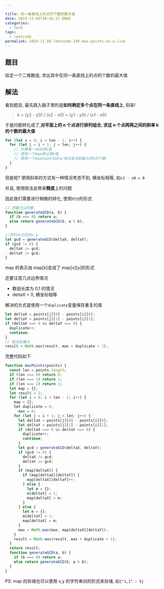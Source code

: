 ```yaml
---

title: 同一条直线上的点的个数的最大值
date: 2019-11-03T10:42:27.000Z
categories:
  - tech
tags: 
  - leetcode
permalink: 2019-11-04-leetcode-149-max-points-on-a-line
---
```


## 题目

给定一个二维数组, 求出其中在同一条直线上的点的个数的最大值

## 解法

看到题目, 最先跳入脑子里的是**如何确定多个点在同一条直线上**, 斜率!

> k = (y2 - y0) / (x2 - x0) = (y1 - y0) / (x1 - x0)

于是问题转化成了,**对平面上的 n 个点进行排列组合, 求这 n 个点两两之间的斜率 k 的个数的最大值**

```js
for (let i = 0; i < len - 1; i++) {
  for (let j = i + 1; j < len; j++) {
    // 计算每一对点的k值
    // 使用一个map来记录k值
    // 使用一个maxCountSoFar来记录当前最大的k的个数
  }
}
```

但是呢? 使用斜率的方式有一种情况考虑不到, 横坐标相等, 如`x1 - x0 = 0`

并且, 使用除法会带来**精度**上的问题

因此我们需要进行稍微的转化, 使用`约分`的形式

```js
// 求最大公约数
function generateGCD(a, b) {
  if (b === 0) return a;
  else return generateGCD(b, a % b);
}

//求约分之后的x,y
let gcd = generateGCD(deltaX, deltaY);
if (gcd != 0) {
  deltaX /= gcd;
  deltaY /= gcd;
}
```

map 的表示由 map[k]变成了 map[x][y]的形式

还要注意几点边界情况

- 数组长度为 0,1 的情况
- deltaX = 0, 横坐标相等

解决的方式是使用一个`duplicate`变量保存重复的值

```js
let deltaX = points[j][0] - points[i][0];
let deltaY = points[j][1] - points[i][1];
if (deltaX === 0 && deltaY === 0) {
  duplicate++;
  continue;
}
// 取当前最大
result = Math.max(result, max + duplicate + 1);
```

完整代码如下

```js
function maxPoints(points) {
  const len = points.length;
  if (len === 0) return 0;
  if (len === 1) return 1;
  if (len === 2) return 2;
  let map = {};
  let result = 2;
  for (let i = 0; i < len - 1; i++) {
    map = {};
    let duplicate = 0,
      max = 0;
    for (let j = i + 1; j < len; j++) {
      let deltaX = points[j][0] - points[i][0];
      let deltaY = points[j][1] - points[i][1];
      if (deltaX === 0 && deltaY === 0) {
        duplicate++;
        continue;
      }
      let gcd = generateGCD(deltaX, deltaY);
      if (gcd != 0) {
        deltaX /= gcd;
        deltaY /= gcd;
      }
      if (map[deltaX]) {
        if (map[deltaX][deltaY]) {
          map[deltaX][deltaY]++;
        } else {
          let m = {};
          m[deltaY] = 1;
          map[deltaX] = m;
        }
      } else {
        let m = {};
        m[deltaY] = 1;
        map[deltaX] = m;
      }
      max = Math.max(max, map[deltaX][deltaY]);
    }
    result = Math.max(result, max + duplicate + 1);
  }
  return result;
  function generateGCD(a, b) {
    if (b === 0) return a;
    else return generateGCD(b, a % b);
  }
}
```

PS: map 的存储也可以使用 x,y 的字符串对的形式来存储, 如`{"1,1" : 5}`
